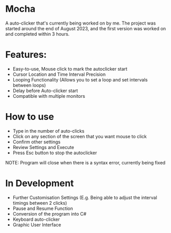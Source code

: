 # Mocha
A auto-clicker that's currently being worked on by me. The project was started around the end of August 2023, and the first version was worked on and completed within 3 hours.

# Features:
- Easy-to-use, Mouse click to mark the autoclicker start
- Cursor Location and Time Interval Precision
- Looping Functionality (Allows you to set a loop and set intervals between loops)
- Delay before Auto-clicker start
- Compatible with multiple monitors

# How to use
- Type in the number of auto-clicks
- Click on any section of the screen that you want mouse to click
- Confirm other settings
- Review Settings and Execute
- Press Esc button to stop the autoclicker

NOTE: Program will close when there is a syntax error, currently being fixed

# In Development
- Further Customisation Settings (E.g. Being able to adjust the interval timings between 2 clicks)
- Pause and Resume Function 
- Conversion of the program into C#
- Keyboard auto-clicker
- Graphic User Interface
